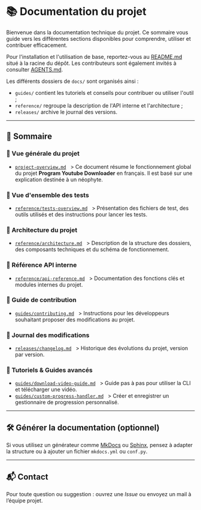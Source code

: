 # 📚 Documentation du projet

Bienvenue dans la documentation technique du projet. Ce sommaire vous guide vers les différentes sections disponibles pour comprendre, utiliser et contribuer efficacement.

Pour l'installation et l'utilisation de base, reportez-vous au [README.md](../README.md) situé à la racine du dépôt. Les contributeurs sont également invités à consulter [AGENTS.md](../AGENTS.md).

Les différents dossiers de `docs/` sont organisés ainsi :
- `guides/` contient les tutoriels et conseils pour contribuer ou utiliser l'outil ;
- `reference/` regroupe la description de l'API interne et l'architecture ;
- `releases/` archive le journal des versions.

---

## 📌 Sommaire

### 🧾 Vue générale du projet
- [`project-overview.md`](project-overview.md)
  > Ce document résume le fonctionnement global du projet **Program Youtube Downloader** en français. Il est basé sur une explication destinée à un néophyte.

### 🧾 Vue d'ensemble des tests
- [`reference/tests-overview.md`](reference/tests-overview.md)
  > Présentation des fichiers de test, des outils utilisés et des instructions pour lancer les tests.

### 🧱 Architecture du projet
- [`reference/architecture.md`](reference/architecture.md)
  > Description de la structure des dossiers, des composants techniques et du schéma de fonctionnement.

### 📘 Référence API interne
- [`reference/api-reference.md`](reference/api-reference.md)
  > Documentation des fonctions clés et modules internes du projet.

### 🤝 Guide de contribution
- [`guides/contributing.md`](guides/contributing.md)
  > Instructions pour les développeurs souhaitant proposer des modifications au projet.

### 📝 Journal des modifications
- [`releases/changelog.md`](releases/changelog.md)
  > Historique des évolutions du projet, version par version.

### 🧪 Tutoriels & Guides avancés
- [`guides/download-video-guide.md`](guides/download-video-guide.md)
  > Guide pas à pas pour utiliser la CLI et télécharger une vidéo.
- [`guides/custom-progress-handler.md`](guides/custom-progress-handler.md)
  > Créer et enregistrer un gestionnaire de progression personnalisé.

---

## 🛠️ Générer la documentation (optionnel)

Si vous utilisez un générateur comme [MkDocs](https://www.mkdocs.org/) ou [Sphinx](https://www.sphinx-doc.org/), pensez à adapter la structure ou à ajouter un fichier `mkdocs.yml` ou `conf.py`.

---

## 📬 Contact

Pour toute question ou suggestion : ouvrez une *Issue* ou envoyez un mail à l’équipe projet.
